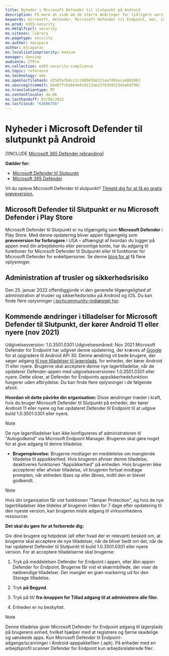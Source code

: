 ```yaml
---
title: Nyheder i Microsoft Defender til slutpunkt på Android
description: Få mere at vide om de større ændringer for tidligere versioner af Microsoft Defender til Slutpunkt på Android.
keywords: microsoft, defender, Microsoft Defender til Endpoint, mac, installation, macos, whatsnew
ms.prod: m365-security
ms.mktglfcycl: security
ms.sitesec: library
ms.pagetype: security
ms.author: macapara
author: mjcaparas
ms.localizationpriority: medium
manager: dansimp
audience: ITPro
ms.collection: m365-security-compliance
ms.topic: reference
ms.technology: mde
ms.openlocfilehash: d250fefbdcc2c268563b6321ee7d91eca4881063
ms.sourcegitcommit: bdd6ffc6ebe4e6cb212ab22793d9513dae6d798c
ms.translationtype: MT
ms.contentlocale: da-DK
ms.lasthandoff: 03/08/2022
ms.locfileid: "63606756"
---
```

# <a name="whats-new-in-microsoft-defender-for-endpoint-on-android"></a>Nyheder i Microsoft Defender til slutpunkt på Android

[!INCLUDE [Microsoft 365 Defender rebranding](../../includes/microsoft-defender.md)]

**Gælder for:**
- [Microsoft Defender til Slutpunkt](https://go.microsoft.com/fwlink/p/?linkid=2154037)
- [Microsoft 365 Defender](https://go.microsoft.com/fwlink/?linkid=2118804)

Vil du opleve Microsoft Defender til slutpunkt? [Tilmeld dig for at få en gratis prøveversion.](https://signup.microsoft.com/create-account/signup?products=7f379fee-c4f9-4278-b0a1-e4c8c2fcdf7e&ru=https://aka.ms/MDEp2OpenTrial?ocid=docs-wdatp-exposedapis-abovefoldlink)

## <a name="microsoft-defender-for-endpoint-is-now-microsoft-defender-in-the-play-store"></a>Microsoft Defender til Slutpunkt er nu Microsoft Defender i Play Store

Microsoft Defender til Slutpunkt er nu tilgængelig som **Microsoft Defender** i Play Store. Med denne opdatering bliver appen tilgængelig som **prøveversion for forbrugere** i USA – afhængigt af hvordan du logger på appen med din arbejdskonto eller personlige konto, har du adgang til funktioner for Microsoft Defender til Slutpunkt eller til funktioner for Microsoft Defender for enkeltpersoner. Se denne [blog for at](https://www.microsoft.com/en-us/microsoft-365/microsoft-defender-for-individuals) få flere oplysninger.

## <a name="threat-and-vulnerability-management"></a>Administration af trusler og sikkerhedsrisiko

Den 25. januar 2022 offentliggjorde vi den generelle tilgængelighed af administration af trusler og sikkerhedsrisiko på Android og iOS. Du kan finde flere oplysninger [i techcommunity-indlægget her](https://techcommunity.microsoft.com/t5/microsoft-defender-for-endpoint/announcing-general-availability-of-vulnerability-management/ba-p/3071663).

## <a name="upcoming-permission-changes-for-microsoft-defender-for-endpoint-running-android-11-or-later-nov-2021"></a>Kommende ændringer i tilladelser for Microsoft Defender til Slutpunkt, der kører Android 11 eller nyere (nov 2021)

Udgivelsesversion: 1.0.3501.0301 Udgivelsesmåned: Nov 2021 Microsoft Defender for Endpoint har udgivet denne opdatering, der kræves af [Google](https://developer.android.com/distribute/play-policies#APILevel30) for at opgradere til Android API 30. Denne ændring vil bede brugere, der søger adgang [til nye tilladelser til lagerplads](https://developer.android.com/training/data-storage/manage-all-files#all-files-access-google-play), for enheder, der kører Android 11 eller nyere. Brugerne skal acceptere denne nye lagertilladelse, når de opdaterer Defender-appen med udgivelsesversionen 1.0.3501.0301 eller nyere. Dette sikrer, at Defender for Endpoints appsikkerhedsfunktion fungerer uden afbrydelse. Du kan finde flere oplysninger i de følgende afsnit.

**Hvordan vil dette påvirke din organisation:** Disse ændringer træder i kraft, hvis du bruger Microsoft Defender til Slutpunkt på enheder, der kører Android 11 eller nyere og har opdateret Defender til Endpoint til at udgive build 1.0.3501.0301 eller nyere.

> [!NOTE]
> De nye lagertilladelser kan ikke konfigureres af administratoren til "Autogodkend" via Microsoft Endpoint Manager. Brugeren skal gøre noget for at give adgang til denne tilladelse.

- **Brugeroplevelse:** Brugerne modtager en meddelelse om manglende tilladelse til appsikkerhed. Hvis brugeren afviser denne tilladelse, deaktiveres funktionen "Appsikkerhed" på enheden. Hvis brugeren ikke accepterer eller afviser tilladelse, vil brugeren fortsat modtage prompten, når enheden låses op eller åbnes, indtil den er blevet godkendt.

> [!NOTE]
> Hvis din organisation får vist funktionen "Tamper Protection", og hvis de nye lagertilladelser ikke tildeles af brugeren inden for 7 dage efter opdatering til den nyeste version, kan brugeren miste adgang til virksomhedens ressourcer.

**Det skal du gøre for at forberede dig:**

Giv dine brugere og helpdesk (alt efter hvad der er relevant) besked om, at brugerne skal acceptere de nye tilladelser, når de bliver bedt om det, når de har opdateret Defender til Slutpunkt til build 1.0.3501.0301 eller nyere version. For at acceptere tilladelserne skal brugerne:

1. Tryk på meddelelsen Defender for Endpoint i appen, eller åbn appen Defender for Endpoint. Brugerne får vist et skærmbillede, der viser de nødvendige tilladelser. Der mangler en grøn markering ud for den Storage tilladelse.

2. Tryk **på Begynd**.

3. Tryk på til/ **fra-knappen for Tillad adgang til at administrere alle filer.**

4. Enheden er nu beskyttet.

  > [!NOTE]
  > Denne tilladelse giver Microsoft Defender for Endpoint adgang til lagerplads på brugerens enhed, hvilket hjælper med at registrere og fjerne skadelige og uønskede apps. Kun Microsoft Defender til Endpoint-adgange/scanninger i Android-apppakkefilen (.apk). På enheder med en arbejdsprofil scanner Defender for Endpoint kun arbejdsrelaterede filer.

